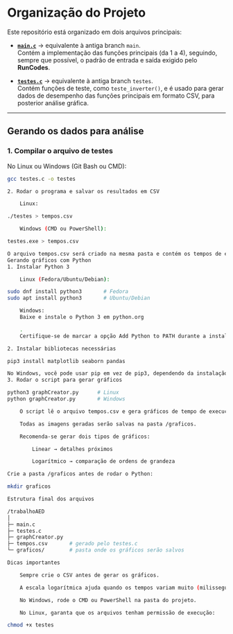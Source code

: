 # Organização do Projeto

Este repositório está organizado em dois arquivos principais:

- [**`main.c`**](main.c) → equivalente à antiga branch `main`.  
  Contém a implementação das funções principais (da 1 a 4), seguindo, sempre que possível, o padrão de entrada e saída exigido pelo **RunCodes**.

- [**`testes.c`**](testes.c) → equivalente à antiga branch `testes`.  
  Contém funções de teste, como `teste_inverter()`, e é usado para gerar dados de desempenho das funções principais em formato CSV, para posterior análise gráfica.

---

## Gerando os dados para análise

### 1. Compilar o arquivo de testes

No Linux ou Windows (Git Bash ou CMD):

```bash
gcc testes.c -o testes

2. Rodar o programa e salvar os resultados em CSV

    Linux:

./testes > tempos.csv

    Windows (CMD ou PowerShell):

testes.exe > tempos.csv

O arquivo tempos.csv será criado na mesma pasta e contém os tempos de execução das funções para diferentes tamanhos de vetor.
Gerando gráficos com Python
1. Instalar Python 3

    Linux (Fedora/Ubuntu/Debian):

sudo dnf install python3       # Fedora
sudo apt install python3       # Ubuntu/Debian

    Windows:
    Baixe e instale o Python 3 em python.org

    .
    Certifique-se de marcar a opção Add Python to PATH durante a instalação.

2. Instalar bibliotecas necessárias

pip3 install matplotlib seaborn pandas

No Windows, você pode usar pip em vez de pip3, dependendo da instalação.
3. Rodar o script para gerar gráficos

python3 graphCreator.py      # Linux
python graphCreator.py       # Windows

    O script lê o arquivo tempos.csv e gera gráficos de tempo de execução.

    Todas as imagens geradas serão salvas na pasta /graficos.

    Recomenda-se gerar dois tipos de gráficos:

        Linear → detalhes próximos

        Logarítmico → comparação de ordens de grandeza

Crie a pasta /graficos antes de rodar o Python:

mkdir graficos

Estrutura final dos arquivos

/trabalhoAED
│
├─ main.c
├─ testes.c
├─ graphCreator.py
├─ tempos.csv       # gerado pelo testes.c
└─ graficos/        # pasta onde os gráficos serão salvos

Dicas importantes

    Sempre crie o CSV antes de gerar os gráficos.

    A escala logarítmica ajuda quando os tempos variam muito (milissegundos vs segundos).

    No Windows, rode o CMD ou PowerShell na pasta do projeto.

    No Linux, garanta que os arquivos tenham permissão de execução:

chmod +x testes
